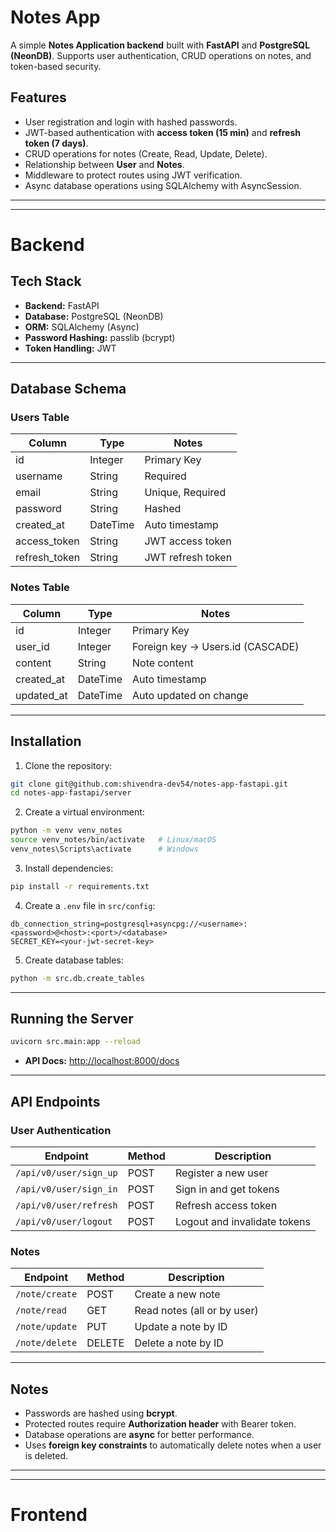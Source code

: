 # Notes App

A simple **Notes Application backend** built with **FastAPI** and **PostgreSQL (NeonDB)**. Supports user authentication, CRUD operations on notes, and token-based security.

## Features

* User registration and login with hashed passwords.
* JWT-based authentication with **access token (15 min)** and **refresh token (7 days)**.
* CRUD operations for notes (Create, Read, Update, Delete).
* Relationship between **User** and **Notes**.
* Middleware to protect routes using JWT verification.
* Async database operations using SQLAlchemy with AsyncSession.

---
---
# Backend
## Tech Stack

* **Backend:** FastAPI
* **Database:** PostgreSQL (NeonDB)
* **ORM:** SQLAlchemy (Async)
* **Password Hashing:** passlib (bcrypt)
* **Token Handling:** JWT

---

## Database Schema

### Users Table

| Column         | Type     | Notes             |
| -------------- | -------- | ----------------- |
| id             | Integer  | Primary Key       |
| username       | String   | Required          |
| email          | String   | Unique, Required  |
| password       | String   | Hashed            |
| created\_at    | DateTime | Auto timestamp    |
| access\_token  | String   | JWT access token  |
| refresh\_token | String   | JWT refresh token |

### Notes Table

| Column      | Type     | Notes                            |
| ----------- | -------- | -------------------------------- |
| id          | Integer  | Primary Key                      |
| user\_id    | Integer  | Foreign key → Users.id (CASCADE) |
| content     | String   | Note content                     |
| created\_at | DateTime | Auto timestamp                   |
| updated\_at | DateTime | Auto updated on change           |

---

## Installation

1. Clone the repository:

```bash
git clone git@github.com:shivendra-dev54/notes-app-fastapi.git
cd notes-app-fastapi/server
```

2. Create a virtual environment:

```bash
python -m venv venv_notes
source venv_notes/bin/activate   # Linux/macOS
venv_notes\Scripts\activate      # Windows
```

3. Install dependencies:

```bash
pip install -r requirements.txt
```

4. Create a `.env` file in `src/config`:

```env
db_connection_string=postgresql+asyncpg://<username>:<password>@<host>:<port>/<database>
SECRET_KEY=<your-jwt-secret-key>
```

5. Create database tables:

```bash
python -m src.db.create_tables
```

---

## Running the Server

```bash
uvicorn src.main:app --reload
```

* **API Docs:** [http://localhost:8000/docs](http://localhost:8000/docs)

---

## API Endpoints

### User Authentication

| Endpoint               | Method | Description                  |
| ---------------------- | ------ | ---------------------------- |
| `/api/v0/user/sign_up` | POST   | Register a new user          |
| `/api/v0/user/sign_in` | POST   | Sign in and get tokens       |
| `/api/v0/user/refresh` | POST   | Refresh access token         |
| `/api/v0/user/logout`  | POST   | Logout and invalidate tokens |

### Notes

| Endpoint       | Method | Description                 |
| -------------- | ------ | --------------------------- |
| `/note/create` | POST   | Create a new note           |
| `/note/read`   | GET    | Read notes (all or by user) |
| `/note/update` | PUT    | Update a note by ID         |
| `/note/delete` | DELETE | Delete a note by ID         |

---

## Notes

* Passwords are hashed using **bcrypt**.
* Protected routes require **Authorization header** with Bearer token.
* Database operations are **async** for better performance.
* Uses **foreign key constraints** to automatically delete notes when a user is deleted.

---
---
# Frontend
